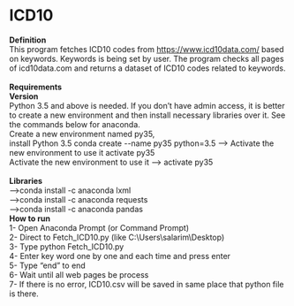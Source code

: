# ICD10

**Definition <br />**
This program fetches ICD10 codes from https://www.icd10data.com/ based on keywords. Keywords is being set by user. 
The program checks all pages of icd10data.com and returns a dataset of ICD10 codes related to keywords. <br />
<br />
**Requirements <br />**
**Version <br />**
Python 3.5 and above is needed. If you don’t have admin access, it is better to create a new environment and then install necessary libraries over it. 
See the commands below for anaconda. <br />
Create a new environment named py35,<br />
install Python 3.5	conda create --name py35 python=3.5 --> Activate the new environment to use it	activate py35 <br />
Activate the new environment to use it --> activate py35 <br />
<br />
**Libraries<br />**
-->conda install -c anaconda lxml <br />
-->conda install -c anaconda requests<br />
-->conda install -c anaconda pandas <br />
**How to run <br />**
1-	Open Anaconda Prompt (or Command Prompt)<br />
2-	Direct to Fetch_ICD10.py (like C:\Users\salarim\Desktop)<br />
3-	Type python Fetch_ICD10.py <br />
4-	Enter key word one by one and each time and press enter<br />
5-	Type “end” to end<br />
6-	Wait until all web pages be process  <br />
7-	If there is no error, ICD10.csv will be saved in same place that python file is there. <br />
